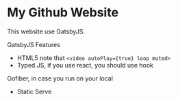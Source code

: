 # My Github Website
This website use GatsbyJS.

GatsbyJS Features
- HTML5 note that ``` <video autoPlay={true} loop muted> ```
- Typed.JS, if you use react, you should use hook

Gofiber, in case you run on your local
- Static Serve
